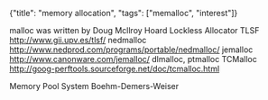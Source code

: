 {"title": "memory allocation", "tags": ["memalloc", "interest"]}

malloc was written by Doug Mcllroy
Hoard
Lockless Allocator
TLSF http://www.gii.upv.es/tlsf/
nedmalloc http://www.nedprod.com/programs/portable/nedmalloc/
jemalloc http://www.canonware.com/jemalloc/
dlmalloc, ptmalloc
TCMalloc http://goog-perftools.sourceforge.net/doc/tcmalloc.html

Memory Pool System
Boehm-Demers-Weiser

